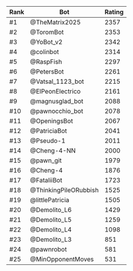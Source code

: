 Rank|Bot|Rating
---|---|---
#1|@TheMatrix2025|2357
#2|@ToromBot|2353
#3|@YoBot_v2|2342
#4|@colinbot|2314
#5|@RaspFish|2297
#6|@PetersBot|2261
#7|@Vatsal_1123_bot|2215
#8|@ElPeonElectrico|2161
#9|@magnusglad_bot|2088
#10|@pawnocchio_bot|2078
#11|@OpeningsBot|2067
#12|@PatriciaBot|2041
#13|@Pseudo-1|2011
#14|@Cheng-4-NN|2000
#15|@pawn_git|1979
#16|@Cheng-4|1876
#17|@FataliiBot|1723
#18|@ThinkingPileORubbish|1525
#19|@littlePatricia|1505
#20|@Demolito_L6|1429
#21|@Demolito_L5|1259
#22|@Demolito_L4|1098
#23|@Demolito_L3|851
#24|@pawnrobot|581
#25|@MinOpponentMoves|531
